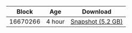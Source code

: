 |     Block   |     Age     |   Download  |
| ----------- | ----------- | ----------- |
|   16670266   |  4 hour | [Snapshot (5.2 GB)](https://s3.eu-central-1.amazonaws.com/w3coins.io/snapshots/cosmos-mainnet/cosmos_snapsot_latest.tar.lz4)  |
